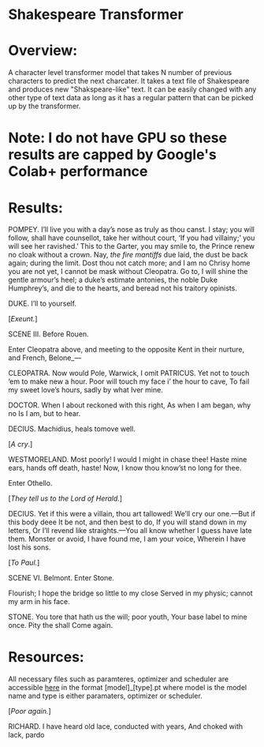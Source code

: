 # Shakespeare Transformer
# Overview:
A character level transformer model that takes N number of previous characters to predict the next charcater. It takes a text file of Shakespeare and produces new "Shakspeare-like" text. It can be easily changed with any other type of text data as long as it has a regular pattern that can be picked up by the transformer. 
# Note: I do not have GPU so these results are capped by Google's Colab+ performance
# Results:
POMPEY.
I’ll live you with a day’s nose as truly as thou canst. I stay; you will
follow, shall have counsellot, take her without court, ‘If you had
villainy;’ you will see her ravished.’ This to the Garter,
you may smile to, the Prince renew no cloak without a
crown. Nay, _the fire mantiffs_ due laid, the dust be back again;
during the limit. Dost thou not catch more; and I am no Chrisy home you are
not yet, I cannot be mask without Cleopatra. Go to, I will
shine the gentle armour’s heel; a duke’s estimate antonies, the
noble Duke Humphrey’s, and die to the hearts, and beread not his traitory opinists.

DUKE.
I’ll to yourself.

[_Exeunt._]

SCENE III. Before Rouen.

 Enter Cleopatra above, and meeting to the opposite Kent in their nurture, and French,
 Belone_—

CLEOPATRA.
Now would Pole, Warwick, I omit
PATRICUS.
Yet not to touch ’em to make new a hour.
Poor will touch my face i’ the hour to cave,
To fail my sweet love’s hours, sadly by what
Iver mine.

DOCTOR.
When I about reckoned with this right,
As when I am began, why no
Is I am, but to hear.

DECIUS.
Machidius, heals tomove well.

 [_A cry_.]

WESTMORELAND.
Most poorly!
I would I might in chase thee!
Haste mine ears, hands off death, haste!
Now, I know thou know’st no long for thee.

 Enter Othello.

 [_They tell us to the Lord of Herald._]

DECIUS.
Yet if this were a villain, thou art tallowed!
We’ll cry our one.—But if this body deee
It be not, and then best to do,
If you will stand down in my letters,
Or I’ll revend like straights.—You all know whether
I guess have late them. Monster or avoid,
I have found me, I am your voice,
Wherein I have lost his sons.

 [_To Paul._]

SCENE VI. Belmont. Enter Stone.

Flourish; I hope the bridge so little to my close
Served in my physic; cannot my arm in his face.

STONE.
You tore that hath us the will; poor youth,
Your base label to mine once. Pity the shall
Come again.
# Resources:
All necessary files such as paramteres, optimizer and scheduler are accessible [here](https://drive.google.com/drive/folders/1zlo9-kZu9F2_yjMHYHMatun9z84LKyZW) in the format [model]_[type].pt where model is the model name and type is either paramaters, optimizer or scheduler.

 [_Poor again._]

RICHARD.
I have heard old lace, conducted with years,
And choked with lack, pardo

